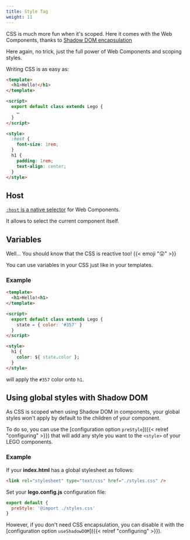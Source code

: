 ```yaml
---
title: Style Tag
weight: 11
---
```


CSS is much more fun when it's scoped. Here it comes with the Web Components, thanks to [Shadow DOM encapsulation](https://developer.mozilla.org/en-US/docs/Web/Web_Components/Using_shadow_DOM)

Here again, no trick, just the full power of Web Components and scoping styles.

Writing CSS is as easy as:

```html
<template>
  <h1>Hello!</h1>
</template>

<script>
  export default class extends Lego {
    …
  }
</script>

<style>
  :host {
    font-size: 1rem;
  }
  h1 {
    padding: 1rem;
    text-align: center;
  }
</style>
```

## Host

[`:host` is a native selector](https://developer.mozilla.org/en-US/docs/Web/CSS/:host()) for Web Components.

It allows to select the current component itself.

## Variables

Well... You should know that the CSS is reactive too! {{< emoji "😲" >}}

You can use variables in your CSS just like in your templates.

### Example

```html
<template>
  <h1>Hello!<h1>
</template>

<script>
  export default class extends Lego {
    state = { color: '#357' }
  }
</script>

<style>
  h1 {
    color: ${ state.color };
  }
</style>
```

will apply the `#357` color onto `h1`.

## Using global styles with Shadow DOM

As CSS is scoped when using Shadow DOM in components, your global styles won't apply by default to the children of your component.

To do so, you can use the [configuration option `preStyle`]({{< relref "configuring" >}}) that will add any style you want to the `<style>` of your LEGO components.

### Example

If your **index.html** has a global stylesheet as follows:

```html
<link rel="stylesheet" type="text/css" href="./styles.css" />
```

Set your **lego.config.js** configuration file:

```js
export default {
  preStyle: '@import ./styles.css'
}
```

However, if you don't need CSS encapsulation, you can disable it with the [configuration option `useShadowDOM`]({{< relref "configuring" >}}).
